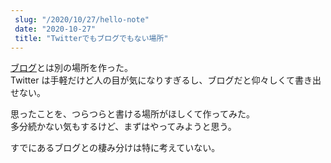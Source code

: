 ```yaml
---
 slug: "/2020/10/27/hello-note"
 date: "2020-10-27"
 title: "Twitterでもブログでもない場所"
---
```


[ブログ](https://blog.70-10.net)とは別の場所を作った。  
Twitter は手軽だけど人の目が気になりすぎるし、ブログだと仰々しくて書き出せない。

思ったことを、つらつらと書ける場所がほしくて作ってみた。  
多分続かない気もするけど、まずはやってみようと思う。

すでにあるブログとの棲み分けは特に考えていない。

